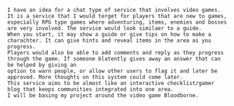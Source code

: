     I have an idea for a chat type of service that involves video games. It is a service that I would terget for players that are new to games, 
    especially RPG type games where adventuring, items, enemies and bosses are very involved. The service would look similaer to a guide. 
    When you start, it may show a guide or give tips on how to make a charachter. It can give hints and reveal items in the area as you progress. 
    Players would also be able to add comments and reply as they progress through the game. If someone blatently gives away an answer that can be helped by giving an 
    option to warn people, or allow other users to flag it and later be approved. More thoughts on this system could come later. 
    This service aims to be almost like an interactive checklist/gamer blog that keeps communities integrated into one area. 
    I will be basing my project around the video game Bloodborne.